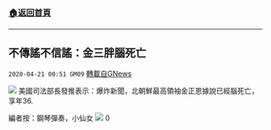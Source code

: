 ###  [:house:返回首頁](https://github.com/ourhimalayas/txt)
---

## 不傳謠不信謠：金三胖腦死亡
`2020-04-21 00:51 GM09` [轉載自GNews](https://gnews.org/zh-hant/179895/)

![](https://s3.amazonaws.com/gnews-media-offload/wp-content/uploads/2020/04/21004453/Screen-Shot-2020-04-21-at-1.39.19-PM.png)
美國司法部長發推表示：爆炸新聞，北朝鮮最高領袖金正恩據說已經腦死亡，享年36.

編者按：鋼琴彈奏，小仙女
![](https://s3.amazonaws.com/gnews-media-offload/wp-content/uploads/2020/04/21005533/Screen-Shot-2020-04-21-at-1.53.54-PM.png)
0
